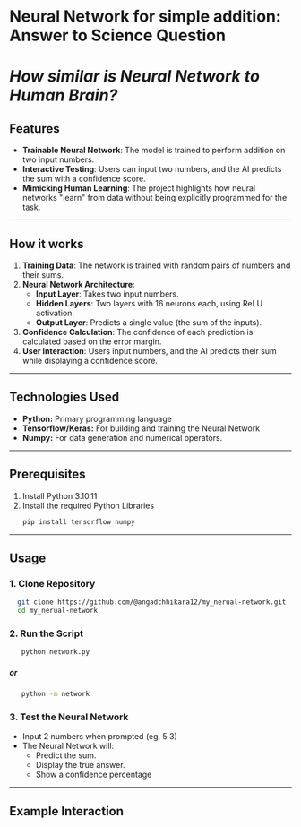 # Neural Network for simple addition: Answer to Science Question 
# *How similar is Neural Network to Human Brain?*

## Features
- **Trainable Neural Network**: The model is trained to perform addition on two input numbers.
- **Interactive Testing**: Users can input two numbers, and the AI predicts the sum with a confidence score.
- **Mimicking Human Learning**: The project highlights how neural networks "learn" from data without being explicitly programmed for the task.

---

## How it works
1. **Training Data**: The network is trained with random pairs of numbers and their sums.
2. **Neural Network Architecture**:
   - **Input Layer**: Takes two input numbers.
   - **Hidden Layers**: Two layers with 16 neurons each, using ReLU activation.
   - **Output Layer**: Predicts a single value (the sum of the inputs).
3. **Confidence Calculation**: The confidence of each prediction is calculated based on the error margin.
4. **User Interaction**: Users input numbers, and the AI predicts their sum while displaying a confidence score.

---

## Technologies Used
 - **Python:** Primary programming language
 - **Tensorflow/Keras:** For building and training the Neural Network
 - **Numpy:** For data generation and numerical operators.
---
## Prerequisites
1. Install Python 3.10.11
2. Install the required Python Libraries
    ```bash
   pip install tensorflow numpy
    ```
---
## Usage
### 1. Clone Repository
```bash
  git clone https://github.com/@angadchhikara12/my_nerual-network.git
  cd my_nerual-network
 ```
### 2. Run the Script
```bash
   python network.py
```
##### or
```bash
   python -m network
```

### 3. Test the Neural Network
 - Input 2 numbers when prompted (eg. 5 3)
 - The Neural Network will:
   - Predict the sum.
   - Display the true answer.
   - Show a confidence percentage
---
## Example Interaction
```text

```